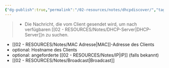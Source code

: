 ```yaml
---
{"dg-publish":true,"permalink":"/02-resources/notes/dhcpdiscover/","tags":["informatik/netzwerk/protokoll"],"noteIcon":"","updated":"2025-09-10T16:35:11.597+02:00"}
---
```


>- Die Nachricht, die vom Client gesendet wird, um nach verfügbaren [[02 - RESOURCES/Notes/DHCP-Server\|DHCP-Server]]n zu suchen.

- [[02 - RESOURCES/Notes/MAC Adresse\|MAC]]-Adresse des Clients
- optional: Hostname des Clients
- optional: angeforderte [[02 - RESOURCES/Notes/IP\|IP]] (falls bekannt)
- [[02 - RESOURCES/Notes/Broadcast\|Broadcast]]